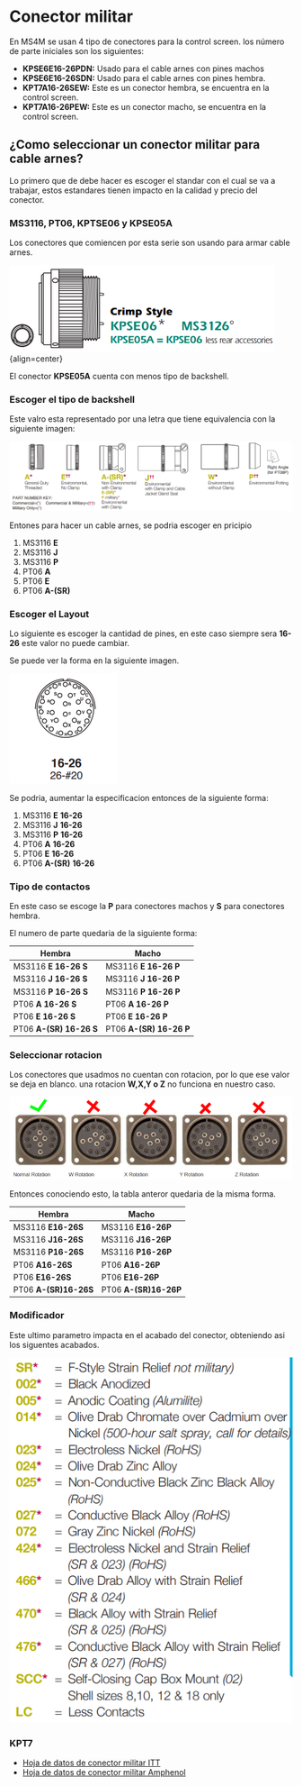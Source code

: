 # Conector militar
En MS4M se usan 4 tipo de conectores para la control screen. los número de parte iniciales son los siguientes:

* **KPSE6E16-26PDN:** Usado para el cable arnes con pines machos
* **KPSE6E16-26SDN:** Usado para el cable arnes con pines hembra.
* **KPT7A16-26SEW:** Este es un conector hembra, se encuentra en la control screen.
* **KPT7A16-26PEW:** Este es un conector macho, se encuentra en la control screen.

## ¿Como seleccionar un conector militar para cable arnes?

Lo primero que de debe hacer es escoger el standar con el cual se va a trabajar, estos estandares tienen impacto en la calidad y precio del conector.

### MS3116, PT06, KPTSE06 y KPSE05A
Los conectores que comiencen por esta serie son usando para armar cable arnes.

![](../assets/img/conector_militar_2.png){align=center}


El conector **KPSE05A** cuenta con menos tipo de backshell.

### Escoger el tipo de backshell

Este valro esta representado por una letra que tiene equivalencia con la siguiente imagen:

![](../assets/img/conector_militar_3.png)

Entones para hacer un cable arnes, se podria escoger en pricipio

1. MS3116 **E**  
2. MS3116 **J**
3. MS3116 **P**
4. PT06 **A**
5. PT06 **E**
6. PT06 **A-(SR)**

### Escoger el Layout

Lo siguiente es escoger la cantidad de pines, en este caso siempre sera **16-26** este valor no puede cambiar.

Se puede ver la forma en la siguiente imagen.

![](../assets/img/conector_militar_4.png)

Se podria, aumentar la especificacion entonces de la siguiente forma:

1. MS3116 **E** **16-26**
2. MS3116 **J** **16-26**
3. MS3116 **P** **16-26**
4. PT06 **A** **16-26**
5. PT06 **E** **16-26**
6. PT06 **A-(SR)** **16-26**

### Tipo de contactos

En este caso se escoge la **P** para conectores machos y **S** para conectores hembra.

El numero de parte quedaria de la siguiente forma:

| **Hembra**                 | **Macho**                  |
|------------------------|------------------------|
| MS3116 **E** **16-26** **S**  | MS3116 **E** **16-26** **P** |
| MS3116 **J** **16-26** **S**  | MS3116 **J** **16-26** **P** |
| MS3116 **P** **16-26** **S**  |  MS3116 **P** **16-26** **P**|
| PT06 **A** **16-26** **S**    | PT06 **A** **16-26** **P**|
| PT06 **E** **16-26** **S**    |PT06 **E** **16-26** **P**|
|PT06 **A-(SR)** **16-26** **S**|PT06 **A-(SR)** **16-26** **P**|


### Seleccionar rotacion

Los conectores que usadmos no cuentan con rotacion, por lo que ese valor se deja en blanco. una rotacion **W,X,Y o Z** no funciona en nuestro caso.

![](../assets/img/conector_militar_5.png)

Entonces conociendo esto, la tabla anteror quedaria de la misma forma.

| **Hembra**                 | **Macho**                  |
|------------------------|------------------------|
| MS3116 **E16-26S**  | MS3116 **E16-26P** |
| MS3116 **J16-26S**  | MS3116 **J16-26P** |
| MS3116 **P16-26S**  |  MS3116 **P16-26P**|
| PT06 **A16-26S**    | PT06 **A16-26P**|
| PT06 **E16-26S**    |PT06 **E16-26P**|
|PT06 **A-(SR)16-26S**|PT06 **A-(SR)16-26P**|

### Modificador

Este ultimo parametro impacta en el acabado del conector, obteniendo asi los siguentes acabados.

![](../assets/img/conector_militar_6.png)















### KPT7


* [Hoja de datos de conector militar ITT](https://www.peigenesis.com/images/products/pdf/fullspec_can__kpse.pdf)
* [Hoja de datos de conector militar Amphenol](https://www.peigenesis.com/images/content/pei_tabs/amphenol/pt-ptse-series/new-thumbs/123-146_pt_series.pdf)
